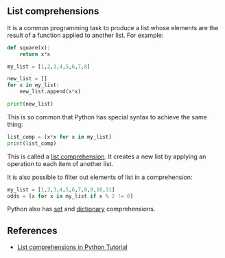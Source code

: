 ## List comprehensions

It is a common programming task to produce a list whose elements are the
result of a function applied to another list.  For example:

```python
def square(x):
    return x*x

my_list = [1,2,3,4,5,6,7,8]

new_list = []
for x in my_list:
    new_list.append(x*x)

print(new_list)
```

This is so common that Python has special syntax to achieve the same thing:

```python
list_comp = [x*x for x in my_list]
print(list_comp)
```

This is called a [list comprehension][py-list-comp].  It creates a new list by
applying an operation to each item of another list.

[py-list-comp]: https://docs.python.org/3/tutorial/datastructures.html#list-comprehensions

It is also possible to filter out elements of list in a comprehension:

```python
my_list = [1,2,3,4,5,6,7,8,9,10,11]
odds = [x for x in my_list if x % 2 != 0]
```

Python also has [set][so-set-comp] and [dictionary][so-dict-comp]
comprehensions.

[so-set-comp]: http://stackoverflow.com/documentation/python/196/comprehensions/745/set-comprehensions#t=201609141607227980614
[so-dict-comp]: http://stackoverflow.com/documentation/python/196/comprehensions/738/dictionary-comprehensions#t=201609141607227980614

## References

* [List comprehensions in Python Tutorial][py-list-comp]
